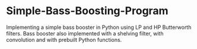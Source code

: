 # Simple-Bass-Boosting-Program
Implementing a simple bass booster in Python using LP and HP Butterworth filters. 
Bass booster also implemented with a shelving filter, with convolution and with prebuilt Python functions. 
